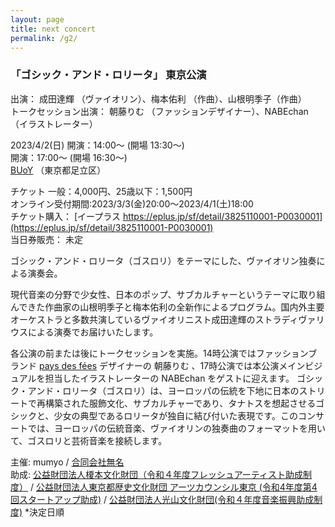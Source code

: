 ```yaml
---
layout: page
title: next concert
permalink: /g2/
---
```


### 「ゴシック・アンド・ロリータ」 東京公演
出演： 成田達輝 （ヴァイオリン）、梅本佑利 （作曲）、山根明季子（作曲） <BR />
トークセッション出演： 朝藤りむ （ファッションデザイナー）、NABEchan （イラストレーター）

2023/4/2(日)
開演：14:00～ (開場 13:30～) <BR />
開演：17:00～ (開場 16:30～) <BR />
[BUoY](https://buoy.or.jp/about/#access) （東京都足立区）

チケット 一般：4,000円、25歳以下：1,500円 <BR />
オンライン受付期間:2023/3/3(金)20:00～2023/4/1(土)18:00 <BR />
チケット購入： [イープラス https://eplus.jp/sf/detail/3825110001-P0030001](https://eplus.jp/sf/detail/3825110001-P0030001) <BR />
当日券販売： 未定

ゴシック・アンド・ロリータ（ゴスロリ）をテーマにした、ヴァイオリン独奏による演奏会。

現代音楽の分野で少女性、日本のポップ、サブカルチャーというテーマに取り組んできた作曲家の山根明季子と梅本佑利の全新作によるプログラム。国内外主要オーケストラと多数共演しているヴァイオリニスト成田達輝のストラディヴァリウスによる演奏でお届けいたします。

各公演の前または後にトークセッションを実施。14時公演ではファッションブランド [pays des fées](https://pays-des-fees.com) デザイナーの 朝藤りむ 、17時公演では本公演メインビジュアルを担当したイラストレーターの NABEchan をゲストに迎えます。
ゴシック・アンド・ロリータ（ゴスロリ）は、ヨーロッパの伝統を下地に日本のストリートで再構築された服飾文化、サブカルチャーであり、タナトスを想起させるゴシックと、少女の典型であるロリータが独自に結び付いた表現です。このコンサートでは、ヨーロッパの伝統音楽、ヴァイオリンの独奏曲のフォーマットを用いて、ゴスロリと芸術音楽を接続します。

主催: mumyo / [合同会社無名](https://mumyo.org/) <BR />
助成: [公益財団法人榎本文化財団（令和４年度フレッシュアーティスト助成制度）](https://enomoto-bunka.or.jp/) / [公益財団法人東京都歴史文化財団 アーツカウンシル東京 (令和4年度第4回スタートアップ助成)](https://www.artscouncil-tokyo.jp/) / [公益財団法人光山文化財団(令和４年度音楽振興助成制度)](http://kohyama-bunka.or.jp/) *決定日順
